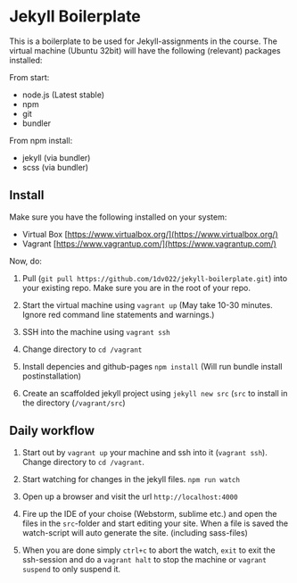 # Jekyll Boilerplate

This is a boilerplate to be used for Jekyll-assignments in the course. The virtual machine (Ubuntu 32bit) will have the following (relevant) packages installed:

From start:
* node.js (Latest stable)
* npm
* git 
* bundler

From npm install:
* jekyll (via bundler)
* scss (via bundler)


## Install
Make sure you have the following installed on your system:
* Virtual Box [https://www.virtualbox.org/](https://www.virtualbox.org/)
* Vagrant [https://www.vagrantup.com/](https://www.vagrantup.com/)

Now, do:

1. Pull (`git pull https://github.com/1dv022/jekyll-boilerplate.git`) into your existing repo. Make sure you are in the root of your repo.

2. Start the virtual machine using `vagrant up` (May take 10-30 minutes. Ignore red command line statements and warnings.)

3. SSH into the machine using  `vagrant ssh`

4. Change directory to `cd /vagrant`

5. Install depencies and github-pages `npm install` (Will run bundle install postinstallation)

6. Create an scaffolded jekyll project using `jekyll new src` (`src` to install in the directory (`/vagrant/src`)

## Daily workflow
1. Start out by `vagrant up` your machine and ssh into it (`vagrant ssh`). Change directory to `cd /vagrant`.

2. Start watching for changes in the jekyll files. `npm run watch`

3. Open up a browser and visit the url `http://localhost:4000`

4. Fire up the IDE of your choise (Webstorm, sublime etc.) and open the files in the `src`-folder and start editing your site. When a file is saved the watch-script will auto generate the site. (including sass-files)

5. When you are done simply `ctrl+c` to abort the watch, `exit` to  exit the ssh-session and do a `vagrant halt` to stop the machine or `vagrant suspend` to only suspend it.

